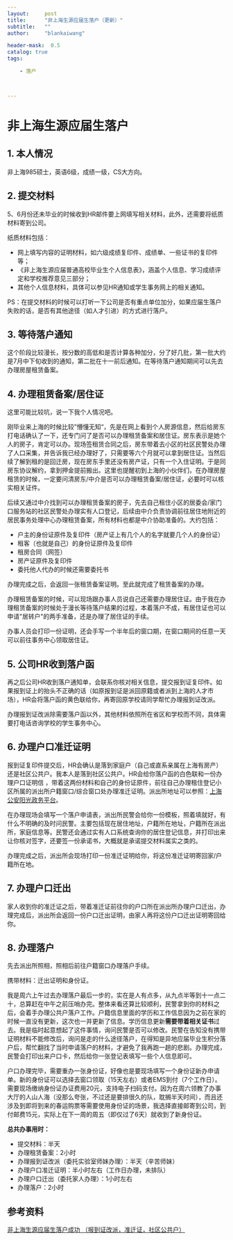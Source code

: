 ```yaml
---
layout:     post
title:      "非上海生源应届生落户（更新）"
subtitle:   ""
author:     "blankaiwang"

header-mask:  0.5
catalog: true
tags:

    - 落户



---
```






# 非上海生源应届生落户

## 1. 本人情况

非上海985硕士，英语6级，成绩一级，CS大方向。



## 2. 提交材料

5、6月份还未毕业的时候收到HR邮件要上网填写相关材料，此外，还需要将纸质材料寄到公司。

纸质材料包括：

* 网上填写内容的证明材料，如六级成绩复印件、成绩单、一些证书的复印件等；
* 《非上海生源应届普通高校毕业生个人信息表》，涵盖个人信息、学习成绩评定和学校推荐意见三部分；
* 其他个人信息材料，具体可以参见HR通知或学生事务网上的相关通知。

PS：在提交材料的时候可以打听一下公司是否有重点单位加分，如果应届生落户失败的话，是否有其他途径（如人才引进）的方式进行落户。



## 3. 等待落户通知

这个阶段比较漫长，按分数的高低和是否计算各种加分，分了好几批，第一批大约是7月中下旬收到的通知，第二批在十一前后通知。在等待落户通知期间可以先去办理房屋租赁备案。



## 4. 办理租赁备案/居住证

这里可能比较坑，说一下我个人情况吧。

刚毕业来上海的时候比较”懵懂无知“，先是在网上看到个人房源信息，然后给房东打电话确认了一下，还专门问了是否可以办理租赁备案和居住证。房东表示是她个人的房子，肯定可以办。现场签租赁合同之后，房东带着去小区的社区民警处办理了人口采集，并告诉我已经办理好了，只需要等六个月就可以拿到居住证。当然后续了解到租的是回迁房，现在房东手里还没有房产证，只有一个入住证明。于是同房东协议解约，拿到押金提前搬出。这里也提醒初到上海的小伙伴们，在办理房屋租赁的时候，一定要问清房东/中介是否可以办理租赁备案/居住证，必要时可以核实相关证件。

后续又通过中介找到可以办理租赁备案的房子，先去自己租住小区的居委会/家门口服务站的社区民警处办理实有人口登记，后续由中介负责协调前往居住地附近的居民事务处理中心办理租赁备案，所有材料也都是中介协助准备的。大约包括：

* 户主的身份证原件及复印件（房产证上有几个人的名字就要几个人的身份证）
* 租客（也就是自己）的身份证原件及复印件
* 租房合同（网签）
* 房产证原件及复印件
* 委托他人代办的时候还需要委托书

办理完成之后，会返回一张租赁备案证明。至此就完成了租赁备案的办理。

办理租赁备案的时候，可以现场跟办事人员说自己还需要办理居住证。由于我在办理租赁备案的时候处于漫长等待落户结果的过程，本着落户不成，有居住证也可以申请"居转户"的两手准备，还是办理了居住证的手续。

办事人员会打印一份证明，还会手写一个半年后的窗口期，在窗口期间的任意一天可以前往事务中心领取居住证。



## 5. 公司HR收到落户函

再之后公司HR收到落户通知单，会联系你核对相关信息，提交报到证复印件。如果报到证上的抬头不正确的话（如原报到证是派回原籍或者派到上海的人才市场），HR会将落户函的黄色联给你，再寄回原学校请同学帮忙办理报到证改派。

办理报到证改派除需要落户函以外，其他材料依照所在省区和学校而不同，具体需要打电话咨询学校的学生事务中心。



## 6. 办理户口准迁证明

报到证复印件提交后，HR会确认是落到家庭户（自己或直系亲属在上海有房产）还是社区公共户。我本人是落到社区公共户。HR会给你落户函的白色联和一份办理户口证明信 ，带着这两份材料和自己的身份证原件，前往自己办理租住登记小区所属的派出所户籍窗口/综合窗口处办理准迁证明。派出所地址可以参照：[上海公安阳光政务平台](https://gaj.sh.gov.cn/shga/vXtglJgsz/index)。

在办理现场会填写一个落户申请表，派出所民警会给你一份模板，照着填就好，有什么不明确的及时问民警。主要包括现在居住地址，户籍所在地址，户籍所在派出所，家庭信息等。民警还会通过实有人口系统查询你的居住登记信息，并打印出来让你核对签字，还要签一份承诺书，大概就是承诺提交材料属实之类的。

办理完成之后，派出所会现场打印一份准迁证明给你，将这份准迁证明寄回家/户籍所在地。



## 7. 办理户口迁出

家人收到你的准迁证之后，带着准迁证前往你的户口所在派出所办理户口迁出，办理完成后，派出所会返回一份户口迁出证明，由家人再将这份户口迁出证明寄回给你。



## 8. 办理落户

先去派出所照相，照相后前往户籍窗口办理落户手续。

携带材料：迁出证明和身份证。

我是周六上午过去办理落户最后一步的，实在是人有点多，从九点半等到十一点二十，总算赶在中午之前压哨办完。整体来看还算比较顺利，民警拿到你的材料之后，会着手办理公共户落户工作。户籍信息里面的学历和工作信息因为之前在家的时候一直没有更新，这次也一并更新了信息。学历信息更新**需要带着相关证书**过去。我是临时起意想起了这件事情，询问民警是否可以修改。民警在告知没有携带证明材料不能修改后，询问是走的什么途径落户，在得知是异地应届毕业生积分落户后，帮忙翻找了当时申请落户的材料，才避免了我再跑一趟的悲剧。办理完成，民警会打印出来户口卡，然后给你一张登记表填写一些个人信息即可。

户口办理完毕，需要重办一张身份证，好像也是要现场填写一个身份证新办申请单。新的身份证可以选择去窗口领取（15天左右）或者EMS到付（7个工作日）。需要现场缴纳身份证办证费用20元，支持电子扫码支付。因为在周六领教了办事大厅的人山人海（没那么夸张，不过还是要排很久的队，耽搁半天时间），而且还涉及到即将到来的春运购票等需要使用身份证的场景，我选择直接邮寄到公司，到付邮费15元，实际上在下一周的周五（即仅过了6天）就收到了新身份证。



**总共办事用时：**

* 提交材料：半天
* 办理租赁备案：2小时
* 办理报到证改派（委托实验室师妹办理）：半天（辛苦师妹）
* 办理户口准迁证明：半小时左右（工作日办理，未排队）
* 办理户口迁出（委托家人办理）：1小时左右
* 办理落户：2小时



## 参考资料

[非上海生源应届生落户成功 （报到证改派，准迁证，社区公共户）](http://www.zheyibu.com/article/6475.html)

